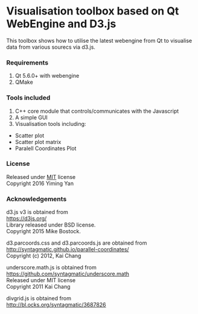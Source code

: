 Visualisation toolbox based on Qt WebEngine and D3.js
===========================================
This toolbox shows how to utilise the latest webengine from Qt to visualise data
from various sourecs via d3.js.

### Requirements
1. Qt 5.6.0+ with webengine
2. QMake

### Tools included
1. C++ core module that controls/communicates with the Javascript
2. A simple GUI
3. Visualisation tools including:
  * Scatter plot
  * Scatter plot matrix
  *  Paralell Coordinates Plot

### License
Released under [MIT](LICENSE) license </br>
Copyright 2016 Yiming Yan

### Acknowledgements
d3.js v3 is obtained from </br>
https://d3js.org/ </br>
Library released under BSD license.</br>
Copyright 2015 Mike Bostock.

d3.parcoords.css and d3.parcoords.js are obtained from </br>
http://syntagmatic.github.io/parallel-coordinates/  </br>
Copyright (c) 2012, Kai Chang

underscore.math.js is obtained from
https://github.com/syntagmatic/underscore.math </br>
Released under MIT license </br>
Copyright 2011 Kai Chang

divgrid.js is obtained from </br>
http://bl.ocks.org/syntagmatic/3687826
